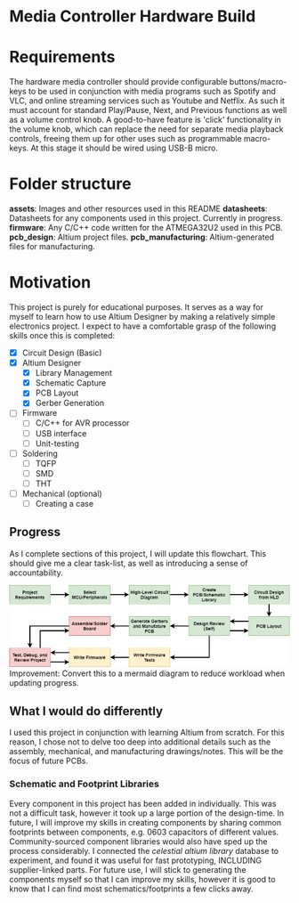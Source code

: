 # Media Controller Hardware Build

# Requirements

The hardware media controller should provide configurable buttons/macro-keys to be used in conjunction with media programs such as Spotify and VLC, and online streaming services such as Youtube and Netflix. As such it must account for standard Play/Pause, Next, and Previous functions as well as a volume control knob. A good-to-have feature is 'click' functionality in the volume knob, which can replace the need for separate media playback controls, freeing them up for other uses such as programmable macro-keys. At this stage it should be wired using USB-B micro.

# Folder structure

**assets**: Images and other resources used in this README
**datasheets**: Datasheets for any components used in this project. Currently in progress.
**firmware**: Any C/C++ code written for the ATMEGA32U2 used in this PCB.
**pcb_design**: Altium project files.
**pcb_manufacturing**: Altium-generated files for manufacturing.

# Motivation

This project is purely for educational purposes. It serves as a way for myself to learn how to use Altium Designer by making a relatively simple electronics project. I expect to have a comfortable grasp of the following skills once this is completed:

- [x] Circuit Design (Basic)
- [x] Altium Designer
  - [x] Library Management
  - [x] Schematic Capture
  - [x] PCB Layout
  - [x] Gerber Generation
- [ ] Firmware
  - [ ] C/C++ for AVR processor
  - [ ] USB interface
  - [ ] Unit-testing
- [ ] Soldering
  - [ ] TQFP
  - [ ] SMD
  - [ ] THT
- [ ] Mechanical (optional)
  - [ ] Creating a case

## Progress

As I complete sections of this project, I will update this flowchart. This should give me a clear task-list, as well as introducing a sense of accountability.

![MediaControllerProjectFlow](/assets/MediaControllerProjectFlow.jpeg)
Improvement: Convert this to a mermaid diagram to reduce workload when updating progress.

## What I would do differently

I used this project in conjunction with learning Altium from scratch. For this reason, I chose not to delve too deep into additional details such as the assembly, mechanical, and manufacturing drawings/notes. This will be the focus of future PCBs.</br>

### Schematic and Footprint Libraries

Every component in this project has been added in individually. This was not a difficult task, however it took up a large portion of the design-time. In future, I will improve my skills in creating components by sharing common footprints between components, e.g. 0603 capacitors of different values. </br>
Community-sourced component libraries would also have sped up the process considerably. I connected the _celestial altium library_ database to experiment, and found it was useful for fast prototyping, INCLUDING supplier-linked parts. For future use, I will stick to generating the components myself so that I can improve my skills, however it is good to know that I can find most schematics/footprints a few clicks away. </br>
